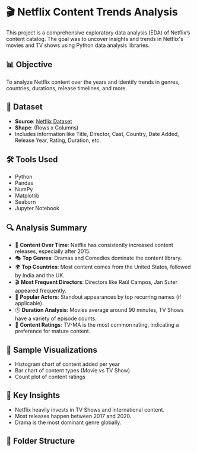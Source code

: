 # 🎬 Netflix Content Trends Analysis

This project is a comprehensive exploratory data analysis (EDA) of Netflix’s content catalog. The goal was to uncover insights and trends in Netflix's movies and TV shows using Python data analysis libraries.

## 📊 Objective
To analyze Netflix content over the years and identify trends in genres, countries, durations, release timelines, and more.

## 📁 Dataset
- **Source**: [Netflix Dataset](https://www.kaggle.com/datasets/shivamb/netflix-shows)
- **Shape**: (Rows x Columns)
- Includes information like Title, Director, Cast, Country, Date Added, Release Year, Rating, Duration, etc.

## 🛠️ Tools Used
- Python
- Pandas
- NumPy
- Matplotlib
- Seaborn
- Jupyter Notebook

## 🔍 Analysis Summary

- 📅 **Content Over Time**: Netflix has consistently increased content releases, especially after 2015.
- 🎭 **Top Genres**: Dramas and Comedies dominate the content library.
- 🌍 **Top Countries**: Most content comes from the United States, followed by India and the UK.
- 🎬 **Most Frequent Directors**: Directors like Raúl Campos, Jan Suter appeared frequently.
- 👥 **Popular Actors**: Standout appearances by top recurring names (if applicable).
- 🕒 **Duration Analysis**: Movies average around 90 minutes, TV Shows have a variety of episode counts.
- 🔞 **Content Ratings**: TV-MA is the most common rating, indicating a preference for mature content.

## 📸 Sample Visualizations
- Histogram chart of content added per year
- Bar chart of content types (Movie vs TV Show)
- Count plot of content ratings

## 📌 Key Insights
- Netflix heavily invests in TV Shows and international content.
- Most releases happen between 2017 and 2020.
- Drama is the most dominant genre globally.

## 📂 Folder Structure
